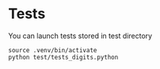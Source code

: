 # Tests

You can launch tests stored in test directory

```
source .venv/bin/activate
python test/tests_digits.python
```
